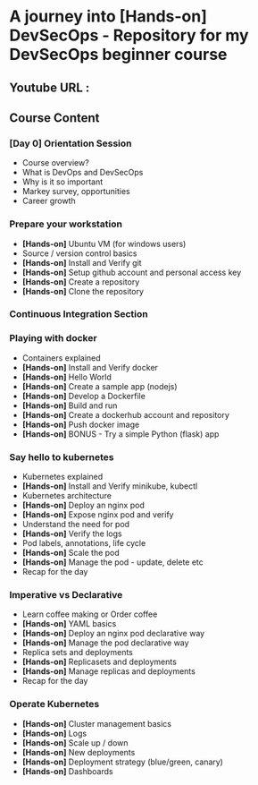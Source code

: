 # A journey into [Hands-on] DevSecOps - Repository for my DevSecOps beginner course

## Youtube URL :  

## Course Content

### [Day 0] Orientation Session
- Course overview?
- What is DevOps and DevSecOps
- Why is it so important
- Markey survey, opportunities
- Career growth 

### Prepare your workstation
- **[Hands-on]** Ubuntu VM (for windows users)
- Source / version control basics 
- **[Hands-on]** Install and Verify git
- **[Hands-on]** Setup github account and personal access key
- **[Hands-on]** Create a repository
- **[Hands-on]** Clone the repository

### Continuous Integration Section

### Playing with docker
- Containers explained
- **[Hands-on]** Install and Verify docker
- **[Hands-on]** Hello World
- **[Hands-on]** Create a sample app (nodejs)
- **[Hands-on]** Develop a Dockerfile
- **[Hands-on]** Build and run
- **[Hands-on]** Create a dockerhub account and repository
- **[Hands-on]** Push docker image
- **[Hands-on]** BONUS - Try a simple Python (flask) app 


### Say hello to kubernetes
- Kubernetes explained
- **[Hands-on]** Install and Verify minikube, kubectl
- Kubernetes architecture
- **[Hands-on]** Deploy an nginx pod
- **[Hands-on]** Expose nginx pod and verify
- Understand the need for pod
- **[Hands-on]** Verify the logs 
- Pod labels, annotations, life cycle
- **[Hands-on]** Scale the pod
- **[Hands-on]** Manage the pod - update, delete etc
- Recap for the day

### Imperative vs Declarative
- Learn coffee making or Order coffee 
- **[Hands-on]** YAML basics
- **[Hands-on]** Deploy an nginx pod declarative way
- **[Hands-on]** Manage the pod declarative way
- Replica sets and deployments 
- **[Hands-on]** Replicasets and deployments 
- **[Hands-on]** Manage replicas and deployments
- Recap for the day

### Operate Kubernetes
- **[Hands-on]** Cluster management basics
- **[Hands-on]** Logs
- **[Hands-on]** Scale up / down
- **[Hands-on]** New deployments 
- **[Hands-on]** Deployment strategy (blue/green, canary)
- **[Hands-on]** Dashboards






